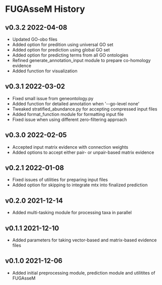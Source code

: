 
# FUGAsseM History #

## v0.3.2 2022-04-08 ##
* Updated GO-obo files
* Added option for predition using universal GO set 
* Added option for prediction using global GO set
* Added option for predicting terms from all GO ontologies
* Refined generate_annotation_input module to prepare co-homology evidence 
* Added function for visualization

## v0.3.1 2022-03-02 ##
* Fixed small issue from geneontology.py
* Added function for detailed annotation when '--go-level none'
* Tweaked stratified_abundance.py for accepting compressed input files
* Added format_function module for formatting input file
* Fixed issue when using different zero-filtering approach

## v0.3.0 2022-02-05 ##
* Accepted input matrix evidence with connection weights
* Added options to accept either pair- or unpair-based matrix evidence

## v0.2.1 2022-01-08 ##
* Fixed issues of utilities for preparing input files
* Added option for skipping to integrate mtx into finalized prediction 

## v0.2.0 2021-12-14 ##
* Added multi-tasking module for processing taxa in parallel

## v0.1.1 2021-12-10 ##
* Added parameters for taking vector-based and matrix-based evidence files

## v0.1.0 2021-12-06 ##
* Added initial preprocessing module, prediction module and utilitites of FUGAsseM
